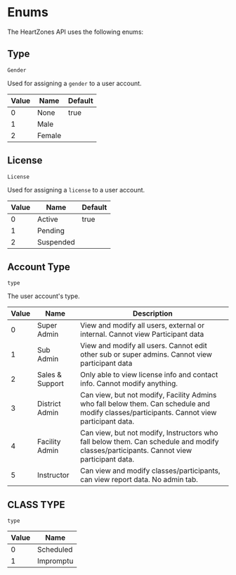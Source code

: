 # Enums

The HeartZones API uses the following enums:

## Type
`Gender`

Used for assigning a `gender` to a user account.

Value | Name | Default
----- | ---- | -------
0 | None | true
1 | Male
2 | Female

## License
`License`

Used for assigning a `license` to a user account.

Value | Name | Default
----- | ---- | -------
0 | Active | true
1 | Pending
2 | Suspended

## Account Type
`type`

The user account's type.

Value | Name | Description
----- | ---- | -----------
0 | Super Admin | View and modify all users, external or internal. Cannot view Participant data
1 | Sub Admin | View and modify all users. Cannot edit other sub or super admins. Cannot view participant data
2 | Sales & Support | Only able to view license info and contact info. Cannot modify anything.
3 | District Admin | Can view, but not modify, Facility Admins who fall below them. Can schedule and modify classes/participants. Cannot view participant data.
4 | Facility Admin | Can view, but not modify, Instructors who fall below them. Can schedule and modify classes/participants. Cannot view participant data.
5 | Instructor | Can view and modify classes/participants, can view report data. No admin tab.

## CLASS TYPE
`type`

Value | Name
----- | ----
0 | Scheduled
1 | Impromptu
